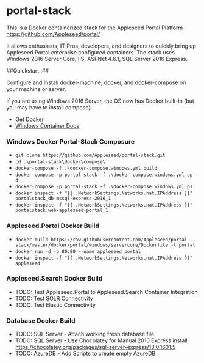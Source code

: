 # portal-stack
This is a Docker containerized stack for the Appleseed Portal Platform : https://github.com/Appleseed/portal/

It allows enthusiasts, IT Pros, developers, and designers to quickly bring up Appleseed Portal enterprise configured containers.  The stack uses Windows 2016 Server Core, IIS, ASPNet 4.6.1, SQL Server 2016 Express.


##Quickstart :##

Configure and Install docker-machine, docker, and docker-compose on your machine or server. 

If you are using Windows 2016 Server, the OS now has Docker built-in (but you may have to install compose).
- [Get Docker ](https://www.docker.com/products/overview)
- [Windows Container Docs ](https://aka.ms/WindowsContainers)

### Windows Docker Portal-Stack Composure
- `git clone https://github.com/Appleseed/portal-stack.git`
- `cd .\portal-stack\docker\compose\`
- `docker-compose -f .\docker-compose.windows.yml build`
- `docker-compose -p portal-stack -f .\docker-compose.windows.yml up -d`
- `docker-compose -p portal-stack -f .\docker-compose.windows.yml ps`
- `docker inspect -f "{{ .NetworkSettings.Networks.nat.IPAddress }}" portalstack_db-mssql-express-2016_1`
- `docker inspect -f "{{ .NetworkSettings.Networks.nat.IPAddress }}" portalstack_web-appleseed-portal_1`

### Appleseed.Portal Docker Build
- `docker build https://raw.githubusercontent.com/Appleseed/portal-stack/master/docker/portal/windows/servercore/Dockerfile -t portal`
- `docker run -d -p 80:80 --name appleseed portal`
- `docker inspect -f "{{ .NetworkSettings.Networks.nat.IPAddress }}" appleseed`

### Appleseed.Search Docker Build
- TODO: Test Appleseed.Portal to Appleseed.Search Container Integration
- TODO: Test SOLR Connectivity
- TODO: Test Elastic Connectivity

### Database Docker Build
- TODO: SQL Server - Attach working fresh database file
- TODO: SQL Server - Use Chocolatey for Manual 2016 Express install https://chocolatey.org/packages/sql-server-express/13.0.1601.5
- TODO: AzureDB - Add Scripts to create empty AzureDB


